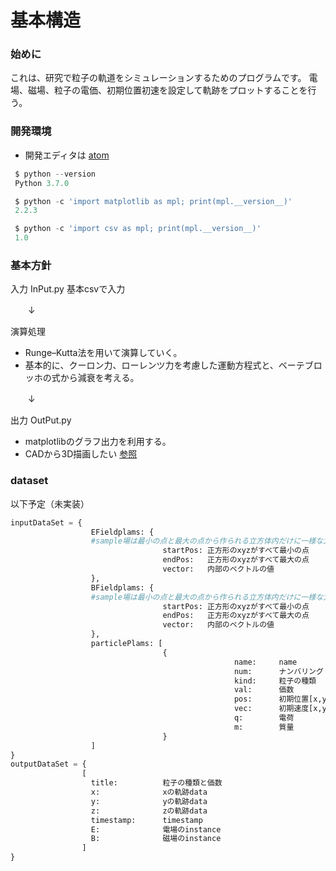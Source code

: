 # 基本構造

### 始めに
これは、研究で粒子の軌道をシミュレーションするためのプログラムです。
電場、磁場、粒子の電価、初期位置初速を設定して軌跡をプロットすることを行う。
### 開発環境

- 開発エディタは [atom](https://atom.io)

```Python
 $ python --version
 Python 3.7.0

 $ python -c 'import matplotlib as mpl; print(mpl.__version__)'
 2.2.3

 $ python -c 'import csv as mpl; print(mpl.__version__)'
 1.0
```
### 基本方針

 入力 InPut.py
 基本csvで入力

 　　↓　　　

演算処理
- Runge–Kutta法を用いて演算していく。
- 基本的に、クーロン力、ローレンツ力を考慮した運動方程式と、ベーテブロッホの式から減衰を考える。

　　↓　

出力 OutPut.py
- matplotlibのグラフ出力を利用する。
- CADから3D描画したい [参照](https://resp-kke.azurewebsites.net/2020/02/24/programtipspython_plotly3d/)


### dataset
以下予定（未実装）
```Python
inputDataSet = {
                  EFieldplams: {
                  #sample場は最小の点と最大の点から作られる立方体内だけに一様な力がかかる場をつかう
                                  startPos: 正方形のxyzがすべて最小の点
                                  endPos:   正方形のxyzがすべて最大の点
                                  vector:   内部のベクトルの値
                  },
                  BFieldplams: {
                  #sample場は最小の点と最大の点から作られる立方体内だけに一様な力がかかる場をつかう
                                  startPos: 正方形のxyzがすべて最小の点
                                  endPos:   正方形のxyzがすべて最大の点
                                  vector:   内部のベクトルの値
                  },
                  particlePlams: [
                                  {
                                                  name:     name
                                                  num:      ナンバリング
                                                  kind:     粒子の種類
                                                  val:      価数
                                                  pos:      初期位置[x,y,z]
                                                  vec:      初期速度[x,y,z]
                                                  q:        電荷
                                                  m:        質量  
                                  }
                  ]
}
outputDataSet = {
                [
                  title:          粒子の種類と価数
                  x:              xの軌跡data
                  y:              yの軌跡data
                  z:              zの軌跡data
                  timestamp:      timestamp
                  E:              電場のinstance
                  B:              磁場のinstance
                ]
}

```
